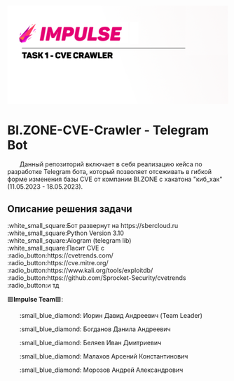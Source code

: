 <p align="center">
    <img src="assets/logo.png">
</p>

<h1 align="left">
BI.ZONE-CVE-Crawler - Telegram Bot
</h1>

<p align="left">&emsp;&emsp;Данный репозиторий включает в себя реализацию кейса по разработке Telegram бота, который позволяет отсеживать в гибкой форме изменения базы CVE от компании BI.ZONE с хакатона "киб_хак" (11.05.2023 - 18.05.2023).</p>

<h2 align="left">
    Описание решения задачи
</h2>
:white_small_square:Бот развернут на https://sbercloud.ru<br>
:white_small_square:Python Version 3.10<br>
:white_small_square:Aiogram (telegram lib)<br>
:white_small_square:Пасит CVE с<br>
    :radio_button:https://cvetrends.com/<br>
    :radio_button:https://cve.mitre.org/<br>
    :radio_button:https://www.kali.org/tools/exploitdb/<br>
    :radio_button:https://github.com/Sprocket-Security/cvetrends<br>
    :radio_button:и тд<br>




:purple_square:**Impulse Team**:purple_square::
<p align="justify">&emsp;&emsp;:small_blue_diamond: Иорин Давид Андреевич (Team Leader)</p>
<p align="justify">&emsp;&emsp;:small_blue_diamond: Богданов Данила Андреевич</p>
<p align="justify">&emsp;&emsp;:small_blue_diamond: Беляев Иван Дмитриевич</p>
<p align="justify">&emsp;&emsp;:small_blue_diamond: Малахов Арсений Константинович</p>
<p align="justify">&emsp;&emsp;:small_blue_diamond: Морозов Андрей Александрович</p>
